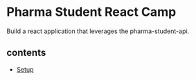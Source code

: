 # Pharma Student React Camp

Build a react application that leverages the pharma-student-api.

## contents

- [Setup](/setup)
